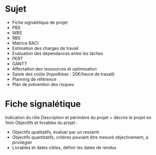 # Sujet
- Fiche signalétique de projet
- PBS
- WBS
- RBS
- Matrice RACI
- Estimation des charges de travail
- Evaluation des dépendances entre les tâches
- PERT
- GANTT
- Affectation des ressources et optimisation
- Saisie des coûts (hypothèse : 20€/heure de travail)
- Planning de référence
- Plan de prévention des risques

# Fiche signalétique
Indication du rôle 
Description et périmètre du projet = décrire le projet en 1min
Objectifs et livrables du projet :
- Objectifs qualitatifs, évaluer par un ressenti
- Objectifs quantitatifs, critères pouvant être mesuré objectivement, à privilégier
- Livrables et dates cibles, définir les dates de rendus

